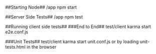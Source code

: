 ##Starting Node##
/app npm start


##Server Side Tests##
/app npm test


##Running client side tests##
###End to End##
test/client karma start e2e.conf.js


###Unit Tests##
test/client karma start unit.conf.js or by loading unit-tests.html in the browser
